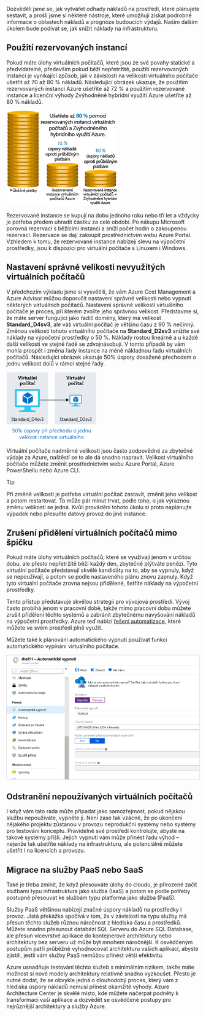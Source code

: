 Dozvěděli jsme se, jak vytvářet odhady nákladů na prostředí, které plánujete sestavit, a prošli jsme si některé nástroje, které umožňují získat podrobné informace o oblastech nákladů a prognóze budoucích výdajů. Naším dalším úkolem bude podívat se, jak snížit náklady na infrastrukturu.

## <a name="use-reserved-instances"></a>Použití rezervovaných instancí

Pokud máte úlohy virtuálních počítačů, které jsou ze své povahy statické a předvídatelné, především pokud běží nepřetržitě, použití rezervovaných instancí je vynikající způsob, jak v závislosti na velikosti virtuálního počítače ušetřit až 70 až 80 % nákladů. Následující obrázek ukazuje, že použitím rezervovaných instancí Azure ušetříte až 72 % a použitím rezervované instance a licenční výhody Zvýhodněné hybridní využití Azure ušetříte až 80 % nákladů.

![Obrázek ukazující nákladové výhody při použití rezervovaných instancí Azure a Zvýhodněného hybridního využití Azure v porovnání s průběžnými platbami](../media/4-savings-coins.png)

Rezervované instance se kupují na dobu jednoho roku nebo tří let a vždycky je potřeba předem uhradit částku za celé období. Po nákupu Microsoft porovná rezervaci s běžícími instanci a sníží počet hodin o zakoupenou rezervaci. Rezervace se dají zakoupit prostřednictvím webu Azure Portal. Vzhledem k tomu, že rezervované instance nabízejí slevu na výpočetní prostředky, jsou k dispozici pro virtuální počítače s Linuxem i Windows.

## <a name="right-size-underutilized-virtual-machines"></a>Nastavení správné velikosti nevyužitých virtuálních počítačů

V předchozím výkladu jsme si vysvětlili, že vám Azure Cost Management a Azure Advisor můžou doporučit nastavení správné velikosti nebo vypnutí některých virtuálních počítačů. Nastavení správné velikosti virtuálního počítače je proces, při kterém zvolíte jeho správnou velikost. Představme si, že máte server fungující jako řadič domény, který má velikost **Standard_D4sv3**, ale váš virtuální počítač je většinu času z 90 % nečinný. Změnou velikosti tohoto virtuálního počítače na **Standard_D2sv3** snížíte své náklady na výpočetní prostředky o 50 %. Náklady rostou lineárně a u každé další velikosti ve stejné řadě se zdvojnásobují. V tomto případě by vám mohla prospět i změna řady instance na méně nákladnou řadu virtuálních počítačů. Následující obrázek ukazuje 50% úspory dosažené přechodem o jednu velikost dolů v rámci stejné řady.

![Obrázek ukazující úspory dosažené zmenšením velikosti plně nevyužívaného virtuálního počítače](../media/4-vm-resize.png)

Virtuální počítače nadměrné velikosti jsou často zodpovědné za zbytečné výdaje za Azure, naštěstí se to ale dá snadno napravit. Velikost virtuálního počítače můžete změnit prostřednictvím webu Azure Portal, Azure PowerShellu nebo Azure CLI.

> [!TIP]
> Při změně velikosti je potřeba virtuální počítač zastavit, změnit jeho velikost a potom restartovat. To může pár minut trvat, podle toho, o jak výraznou změnu velikosti se jedná. Kvůli provádění tohoto úkolu si proto naplánujte výpadek nebo přesuňte datový provoz do jiné instance.

## <a name="deallocate-virtual-machines-in-off-hours"></a>Zrušení přidělení virtuálních počítačů mimo špičku

Pokud máte úlohy virtuálních počítačů, které se využívají jenom v určitou dobu, ale přesto nepřetržitě běží každý den, zbytečně plýtváte penězi. Tyto virtuální počítače představují skvělé kandidáty na to, aby se vypnuly, když se nepoužívají, a potom se podle nastaveného plánu znovu zapnuly. Když tyto virtuální počítače zrovna nejsou přidělené, šetříte náklady na výpočetní prostředky.

Tento přístup představuje skvělou strategii pro vývojová prostředí. Vývoj často probíhá jenom v pracovní době, takže mimo pracovní dobu můžete zrušit přidělení těchto systémů a zabránit zbytečnému navyšování nákladů na výpočetní prostředky. Azure teď nabízí [řešení automatizace](https://docs.microsoft.com/azure/automation/automation-solution-vm-management), které můžete ve svém prostředí plně využít.

Můžete také k plánování automatického vypnutí používat funkci automatického vypínání virtuálního počítače.

![Snímek obrazovky webu Azure portal znázorňující část automatického vypnutí okna virtuálního počítače s povoleným časem vypnutí.](../media/4-vm-auto-shutdown.png)

## <a name="delete-unused-virtual-machines"></a>Odstranění nepoužívaných virtuálních počítačů

 I když vám tato rada může připadat jako samozřejmost, pokud nějakou službu nepoužíváte, vypněte ji. Není zase tak vzácné, že po ukončení nějakého projektu zůstanou v provozu neprodukční systémy nebo systémy pro testování konceptu. Pravidelně své prostředí kontrolujte, abyste na takové systémy přišli. Jejich vypnutí vám může přinést řadu výhod – nejenže tak ušetříte náklady na infrastrukturu, ale potenciálně můžete ušetřit i na licencích a provozu.

## <a name="migrate-to-paas-or-saas-services"></a>Migrace na služby PaaS nebo SaaS

Také je třeba zmínit, že když přesouváte úlohy do cloudu, je přirozené začít službami typu infrastruktura jako služba (IaaS) a potom se podle potřeby postupně přesouvat ke službám typu platforma jako služba (PaaS).

Služby PaaS většinou nabízejí značné úspory nákladů na prostředky i provoz. Jistá překážka spočívá v tom, že v závislosti na typu služby má přesun těchto služeb různou náročnost z hlediska času a prostředků. Můžete snadno přesunout databázi SQL Serveru do Azure SQL Database, ale přesun vícevrstvé aplikace do kontejnerové architektury nebo architektury bez serveru už může být mnohem náročnější. K osvědčeným postupům patří průběžně vyhodnocovat architekturu vašich aplikací, abyste zjistili, jestli vám služby PaaS nemůžou přinést větší efektivitu.

Azure usnadňuje testování těchto služeb s minimálním rizikem, takže máte možnost si nové modely architektury relativně snadno vyzkoušet. Přesto je nutné dodat, že se obvykle jedná o dlouhodobý proces, který vám z hlediska úspory nákladů nemusí přinést okamžité výhody. Azure Architecture Center je skvělé místo, kde můžete načerpat podněty k transformaci vaší aplikace a dozvědět se osvědčené postupy pro nejrůznější architektury a služby Azure.